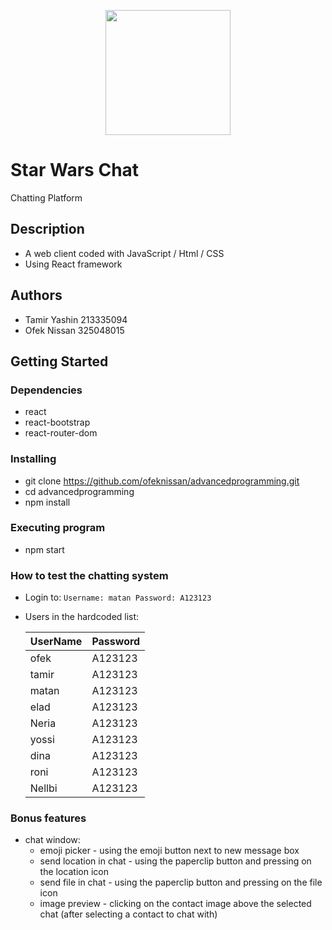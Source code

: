 <p align="center">
  <img width="200"  src="https://i.imgur.com/u54eVyj.png" />
</p>

# Star Wars Chat

Chatting Platform

## Description

* A web client coded with JavaScript / Html / CSS
* Using React framework

## Authors

* Tamir Yashin  213335094
* Ofek  Nissan  325048015

## Getting Started

### Dependencies

* react
* react-bootstrap
* react-router-dom

### Installing

* git clone https://github.com/ofeknissan/advancedprogramming.git
* cd advancedprogramming
* npm install

### Executing program

* npm start

### How to test the chatting system

* Login to: ``` Username: matan Password: A123123 ```
* Users in the hardcoded list:

  <table>
    <thead>
      <tr>
        <th>UserName</th>
        <th>Password</th>
      </tr>
    </thead>
    <tbody>
        <tr>
            <td>ofek</td>
          <td>A123123</td>
        </tr>
        <tr>
            <td>tamir</td>
            <td>A123123</td>
        </tr>
       <tr>
            <td>matan</td>
            <td>A123123</td>
        </tr>
        <tr>
            <td>elad</td>
            <td>A123123</td>
        </tr>
      <tr>
            <td>Neria</td>
            <td>A123123</td>
        </tr>
        <tr>
            <td>yossi</td>
            <td>A123123</td>
        </tr>
       <tr>
            <td>dina</td>
            <td>A123123</td>
        </tr>
        <tr>
            <td>roni</td>
            <td>A123123</td>
        </tr>
       <tr>
            <td>Nellbi</td>
            <td>A123123</td>
        </tr>
    </tbody>
  </table>




### Bonus features
                         
* chat window:
  * emoji picker - using the emoji button next to new message box
  * send location in chat - using the paperclip button and pressing on the location icon
  * send file in chat - using the paperclip button and pressing on the file icon
  * image preview - clicking on the contact image above the selected chat (after selecting a contact to chat with)
